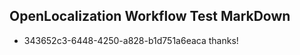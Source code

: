 ## OpenLocalization Workflow Test MarkDown
* 343652c3-6448-4250-a828-b1d751a6eaca thanks!

<!--HONumber=Jul16_HO2-->


